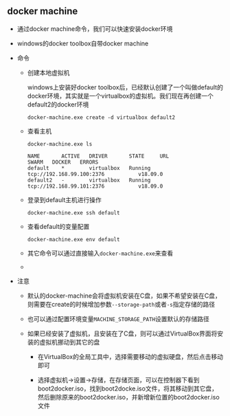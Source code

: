 ## docker machine

* 通过docker machine命令，我们可以快速安装docker环境

* windows的docker toolbox自带docker machine

* 命令
  
  * 创建本地虚拟机 
    
    windows上安装好docker toolbox后，已经默认创建了一个叫做default的docker环境，其实就是一个virtualbox的虚拟机。我们现在再创建一个default2的docker环境
    
    ```
    docker-machine.exe create -d virtualbox default2
    ```
  
  * 查看主机
    
    ```
    docker-machine.exe ls
    
    NAME       ACTIVE   DRIVER       STATE     URL                         SWARM   DOCKER   ERRORS
    default    *        virtualbox   Running   tcp://192.168.99.100:2376           v18.09.0
    default2   -        virtualbox   Running   tcp://192.168.99.101:2376           v18.09.0
    ```
  
  * 登录到default主机进行操作
    
    ```
    docker-machine.exe ssh default
    ```
  
  * 查看default的变量配置
    
    ```
    docker-machine.exe env default
    ```
  
  * 其它命令可以通过直接输入`docker-machine.exe`来查看
  
  * 

* 注意
  
  * 默认的docker-machine会将虚拟机安装在C盘，如果不希望安装在C盘，则需要在create的时候增加参数`--storage-path`或者`-s`指定存储的路径
  
  * 也可以通过配置环境变量`MACHINE_STORAGE_PATH`设置默认的存储路径
  
  * 如果已经安装了虚拟机，且安装在了C盘，则可以通过VirtualBox界面将安装的虚拟机挪动到其它的盘
    
    * 在VirtualBox的全局工具中，选择需要移动的虚拟硬盘，然后点击移动即可
    
    * 选择虚拟机->设置->存储，在存储页面，可以在控制器下看到boot2docker.iso，找到boot2docke.iso文件，将其移动到其它盘，然后删除原来的boot2docker.iso，并新增新位置的boot2docker.iso文件






